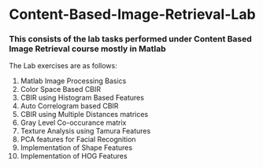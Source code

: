 # Content-Based-Image-Retrieval-Lab
### This consists of the lab tasks performed under Content Based Image Retrieval course mostly in Matlab

The Lab exercises are as follows:

1. Matlab Image Processing Basics
2. Color Space Based CBIR
3. CBIR using Histogram Based Features
4. Auto Correlogram based CBIR
5. CBIR using Multiple Distances matrices
6. Gray Level Co-occurance matrix
7. Texture Analysis using Tamura Features
8. PCA features for Facial Recognition
9. Implementation of Shape Features
10. Implementation of HOG Features
